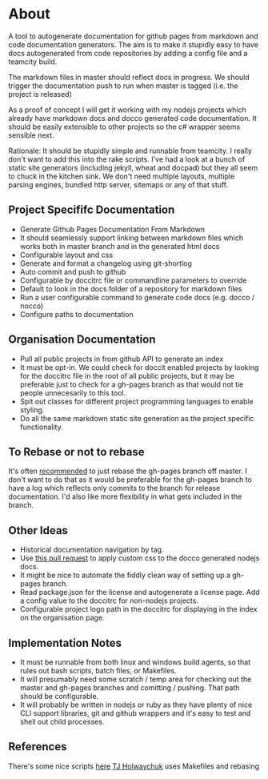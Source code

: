 About
=====

A tool to autogenerate documentation for github pages from markdown and code
documentation generators.  The aim is to make it stupidly easy to have docs
autogenerated from code repositories by adding a config file and a teamcity
build.

The markdown files in master should reflect docs in progress.  We should trigger
the documentation push to run when master is tagged (i.e. the project is released)

As a proof of concept I will get it working with my nodejs projects which already
have markdown docs and docco generated code documentation.  It should be easily
extensible to other projects so the c# wrapper seems sensible next.

Rationale:  It should be stupidly simple and runnable from teamcity.  I really 
don't want to add this into the rake scripts. I've had a look at a bunch of static 
site generators (including jekyll, wheat and docpad) but they all seem to chuck 
in the kitchen sink.  We don't need multiple layouts, multiple parsing engines, 
bundled http server, sitemaps or any of that stuff.

Project Specififc Documentation
-------------------------------

* Generate Github Pages Documentation From Markdown
* It should seamlessly support linking between markdown files which works both
in master branch and in the generated html docs
* Configurable layout and css
* Generate and format a changelog using git-shortlog
* Auto commit and push to github
* Configurable by doccitrc file or commandline parameters to override
 * Default to look in the docs folder of a repository for markdown files
 * Run a user configurable command to generate code docs (e.g. docco / nocco)
 * Configure paths to documentation

Organisation Documentation
--------------------------

* Pull all public projects in from github API to generate an index
* It must be opt-in.  We could check for doccit enabled projects by looking for
the doccitrc file in the root of all public projects, but it may be preferable
just to check for a gh-pages branch as that would not tie people unnecesarily
to this tool.
* Spit out classes for different project programming languages to enable styling.
* Do all the same markdown static site generation as the project specific
functionality.

To Rebase or not to rebase
--------------------------

It's often [recommended](http://get.inject.io/n/XxsZ6RE7) to just rebase
the gh-pages branch off master. I don't want to do that as it would be preferable
for the gh-pages branch to have a log which reflects only commits to the branch
for release documentation.  I'd also like more flexibility in what gets included
in the branch.

Other Ideas
-----------

* Historical documentation navigation by tag.
* Use [this pull request](https://github.com/jashkenas/docco/pull/28) to apply
custom css to the docco generated nodejs docs.
* It might be nice to automate the fiddly clean way of setting up a gh-pages
branch.
* Read package.json for the license and autogenerate a license page.  Add a
config value to the doccitrc for non-nodejs projects.
* Configurable project logo path in the doccitrc for displaying in the index on
the organisation page.

Implementation Notes
--------------------

* It must be runnable from both linux and windows build agents, so that rules
out bash scripts, batch files, or Makefiles.
* It will presumably need some scratch / temp area for checking out the master
and gh-pages branches and comitting / pushing.  That path should be configurable.
* It will probably be written in nodejs or ruby as they have plenty of nice CLI
support libraries, git and github wrappers and it's easy to test and shell out
child processes.


References
----------

There's some nice scripts [here](http://oli.jp/2011/github-pages-workflow/)
[TJ Holwaychuk](http://github.com/visionmedia) uses Makefiles and rebasing
